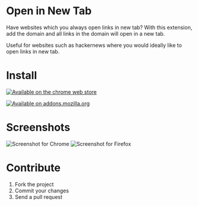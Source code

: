 # Open in New Tab

Have websites which you always open links in new tab?
With this extension, add the domain and all links in the domain will open in a new tab.

Useful for websites such as hackernews where you would ideally like to open links in new tab.

# Install

[![Available on the chrome web store](https://developer.chrome.com/webstore/images/ChromeWebStore_BadgeWBorder_v2_206x58.png)](https://chrome.google.com/webstore/detail/open-in-new-tab/cplillmhmcegjlhcbedmgmalbgjpmlkh?hl=en-US&gl=IN)

[![Available on addons.mozilla.org](https://addons.cdn.mozilla.net/static/img/addons-buttons/AMO-button_1.png)](https://addons.mozilla.org/en-US/firefox/addon/open-in-new-tab-domain/)


# Screenshots
![Screenshot for Chrome](https://lh3.googleusercontent.com/lt9wwCYBsI58HICepuMj0tuwyUH6QY6BASiXDrn9QjruVy5Leqk-JBVhaiv7i2eXjiDtp7nV=s640-h400-e365)
![Screenshot for Firefox](https://addons.cdn.mozilla.net/user-media/previews/full/183/183214.png?modified=1489931655)

# Contribute

1. Fork the project
2. Commit your changes
3. Send a pull request
